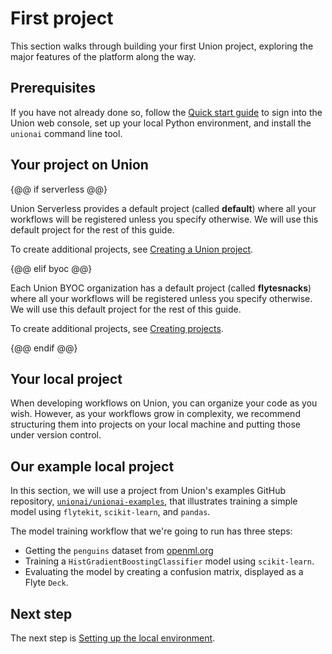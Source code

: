 # First project

This section walks through building your first Union project, exploring the major features of the platform along the way.

## Prerequisites

If you have not already done so, follow the [Quick start guide](../quick-start) to sign into the Union web console,
set up your local Python environment, and install the `unionai` command line tool.

## Your project on Union

{@@ if serverless @@}

Union Serverless provides a default project (called **default**) where all your workflows will be registered unless you specify otherwise. We will use this default project for the rest of this guide.

To create additional projects, see [Creating a Union project](../moving-onward/creating-a-union-project).

{@@ elif byoc @@}

Each Union BYOC organization has a default project (called **flytesnacks**) where all your workflows will be registered unless you specify otherwise. We will use this default project for the rest of this guide.

To create additional projects, see [Creating projects](../moving-onward/creating-a-union-project).

{@@ endif @@}

## Your local project

When developing workflows on Union, you can organize your code as you wish.
However, as your workflows grow in complexity, we recommend structuring them into projects on your local machine
and putting those under version control.

## Our example local project

In this section, we will use a project from Union's examples GitHub repository, [`unionai/unionai-examples`](https://github.com/unionai/unionai-examples), that illustrates training a simple model using `flytekit`, `scikit-learn`, and `pandas`.

The model training workflow that we're going to run has three steps:
- Getting the `penguins` dataset from [openml.org](https://www.openml.org/search?type=data&sort=runs&id=42585&status=active)
- Training a `HistGradientBoostingClassifier` model using `scikit-learn`.
- Evaluating the model by creating a confusion matrix, displayed as a Flyte `Deck`.

## Next step

The next step is [Setting up the local environment](setting-up-the-local-environment).
